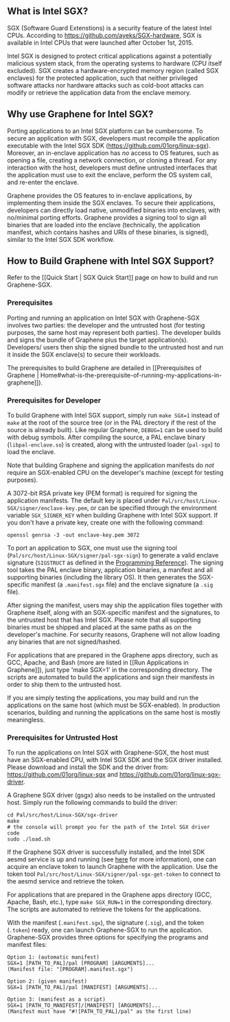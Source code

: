 ## What is Intel SGX?

SGX (Software Guard Extenstions) is a security feature of the latest Intel CPUs. According to
<https://github.com/ayeks/SGX-hardware>, SGX is available in Intel CPUs that were launched after
October 1st, 2015.

Intel SGX is designed to protect critical applications against a potentially malicious system stack,
from the operating systems to hardware (CPU itself excluded). SGX creates a hardware-encrypted
memory region (called SGX enclaves) for the protected application, such that neither privileged
software attacks nor hardware attacks such as cold-boot attacks can modify or retrieve the
application data from the enclave memory.

## Why use Graphene for Intel SGX?

Porting applications to an Intel SGX platform can be cumbersome. To secure an application with SGX,
developers must recompile the application executable with the Intel SGX SDK
(<https://github.com/01org/linux-sgx>). Moreover, an in-enclave application has *no* access to
OS features, such as opening a file, creating a network connection, or cloning a thread. For any
interaction with the host, developers must define untrusted interfaces that the application must
use to exit the enclave, perform the OS system call, and re-enter the enclave.

Graphene provides the OS features to in-enclave applications, by implementing them inside the SGX
enclaves. To secure their applications, developers can directly load native, unmodified binaries
into enclaves, with no/minimal porting efforts. Graphene provides a signing tool to sign all
binaries that are loaded into the enclave (technically, the application manifest, which contains
hashes and URIs of these binaries, is signed), similar to the Intel SGX SDK workflow.

## How to Build Graphene with Intel SGX Support?

Refer to the [[Quick Start | SGX Quick Start]] page on how to build and run Graphene-SGX.

### Prerequisites

Porting and running an application on Intel SGX with Graphene-SGX involves two parties: the
developer and the untrusted host (for testing purposes, the same host may represent both parties).
The developer builds and signs the bundle of Graphene plus the target application(s). Developers/
users then ship the signed bundle to the untrusted host and run it inside the SGX enclave(s) to
secure their workloads.

The prerequisites to build Graphene are detailed in
[[Prerequisites of Graphene | Home#what-is-the-prerequisite-of-running-my-applications-in-graphene]]).

### Prerequisites for Developer

To build Graphene with Intel SGX support, simply run `make SGX=1` instead of `make` at
the root of the source tree (or in the PAL directory if the rest of the source is already built).
Like regular Graphene, `DEBUG=1` can be used to build with debug symbols. After compiling the
source, a PAL enclave binary (`libpal-enclave.so`) is created, along with the untrusted loader
(`pal-sgx`) to load the enclave.

Note that building Graphene and signing the application manifests do *not* require an SGX-enabled
CPU on the developer's machine (except for testing purposes).

A 3072-bit RSA private key (PEM format) is required for signing the application manifests. The
default key is placed under `Pal/src/host/Linux-SGX/signer/enclave-key.pem`, or can be specified
through the environment variable `SGX_SIGNER_KEY` when building Graphene with Intel SGX
support. If you don't have a private key, create one with the following command:

    openssl genrsa -3 -out enclave-key.pem 3072

To port an application to SGX, one must use the signing tool (`Pal/src/host/Linux-SGX/signer/pal-sgx-sign`)
to generate a valid enclave signature (`SIGSTRUCT` as defined in the
[Programming Reference](https://software.intel.com/sites/default/files/managed/48/88/329298-002.pdf)).
The signing tool takes the PAL enclave binary, application binaries, a manifest and all
supporting binaries (including the library OS). It then generates the SGX-specific manifest
(a `.manifest.sgx` file) and the enclave signature (a `.sig` file).

After signing the manifest, users may ship the application files together with Graphene itself,
along with an SGX-specific manifest and the signatures, to the untrusted host that has Intel SGX.
Please note that all supporting binaries must be shipped and placed at the same paths as on the
developer's machine. For security reasons, Graphene will not allow loading any binaries that are
not signed/hashed.

For applications that are prepared in the Graphene apps directory, such as GCC, Apache, and Bash
(more are listed in [[Run Applications in Graphene]]), just type 'make SGX=1' in the corresponding
directory. The scripts are automated to build the applications and sign their manifests in order
to ship them to the untrusted host.

If you are simply testing the applications, you may build and run the applications on the same host
(which must be SGX-enabled). In production scenarios, building and running the applications on the
same host is mostly meaningless.

### Prerequisites for Untrusted Host

To run the applications on Intel SGX with Graphene-SGX, the host must have an SGX-enabled CPU, with
Intel SGX SDK and the SGX driver installed. Please download and install the SDK and the driver from:
<https://github.com/01org/linux-sgx> and <https://github.com/01org/linux-sgx-driver>.

A Graphene SGX driver (gsgx) also needs to be installed on the untrusted host. Simply run the
following commands to build the driver:

    cd Pal/src/host/Linux-SGX/sgx-driver
    make
    # the console will prompt you for the path of the Intel SGX driver code
    sudo ./load.sh

If the Graphene SGX driver is successfully installed, and the Intel SDK aesmd service is up and
running (see [here](https://github.com/01org/linux-sgx#start-or-stop-aesmd-service) for more
information), one can acquire an enclave token to launch Graphene with the application. Use the
token tool `Pal/src/host/Linux-SGX/signer/pal-sgx-get-token` to connect to the aesmd service
and retrieve the token.

For applications that are prepared in the Graphene apps directory (GCC, Apache, Bash, etc.), type
`make SGX_RUN=1` in the corresponding directory. The scripts are automated to retrieve the tokens
for the applications.

With the manifest (`.manifest.sgx`), the signature (`.sig`), and the token (`.token`) ready, one
can launch Graphene-SGX to run the application. Graphene-SGX provides three options for specifying
the programs and manifest files:

    Option 1: (automatic manifest)
    SGX=1 [PATH_TO_PAL]/pal [PROGRAM] [ARGUMENTS]...
    (Manifest file: "[PROGRAM].manifest.sgx")

    Option 2: (given manifest)
    SGX=1 [PATH_TO_PAL]/pal [MANIFEST] [ARGUMENTS]...

    Option 3: (manifest as a script)
    SGX=1 [PATH_TO_MANIFEST]/[MANIFEST] [ARGUMENTS]...
    (Manifest must have "#![PATH_TO_PAL]/pal" as the first line)

